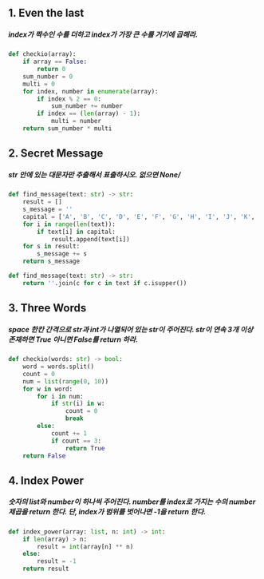 ## 1.  Even the last

##### index가 짝수인 수를 더하고 index가 가장 큰 수를 거기에 곱해라.

```python
def checkio(array):
    if array == False:
        return 0
    sum_number = 0
    multi = 0
    for index, number in enumerate(array):
        if index % 2 == 0:
            sum_number += number
        if index == (len(array) - 1):
            multi = number
    return sum_number * multi
```



## 2. Secret Message

##### str 안에 있는 대문자만 추출해서 표출하시오. 없으면 None/

```python
def find_message(text: str) -> str:
    result = []
    s_message = ''
    capital = ['A', 'B', 'C', 'D', 'E', 'F', 'G', 'H', 'I', 'J', 'K', 'L', 'M', 'N', 'O', 'P', 'Q', 'R', 'S', 'T', 'U', 'V', 'W', 'X', 'Y', 'Z']
    for i in range(len(text)):
        if text[i] in capital:
            result.append(text[i])
    for s in result:
        s_message += s
    return s_message
```

```python
def find_message(text: str) -> str:
    return ''.join(c for c in text if c.isupper())
```



## 3. Three Words

##### space 한칸 간격으로 str과 int가 나열되어 있는 str이 주어진다. str이 연속 3개 이상 존재하면 True 아니면 False를 return 하라.

```python
def checkio(words: str) -> bool:
    word = words.split()
    count = 0
    num = list(range(0, 10))
    for w in word:
        for i in num:
            if str(i) in w:
                count = 0
                break
        else:
            count += 1
            if count == 3:
                return True
    return False
```



## 4. Index Power

##### 숫자의 list와 number이 하나씩 주어진다. number를 index로 가지는 수의 number제곱을 return 한다. 단, index가 범위를 벗어나면 -1을 return 한다.

```python
def index_power(array: list, n: int) -> int:
    if len(array) > n:
        result = int(array[n] ** n)
    else:
        result = -1
    return result

```

